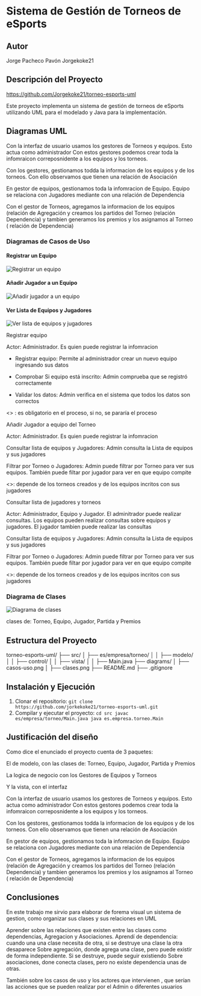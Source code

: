 # Sistema de Gestión de Torneos de eSports

## Autor
Jorge Pacheco Pavón
Jorgekoke21

## Descripción del Proyecto

https://github.com/Jorgekoke21/torneo-esports-uml

Este proyecto implementa un sistema de gestión de torneos de eSports
utilizando UML para el modelado y Java para la implementación.



## Diagramas UML

Con la interfaz de usuario usamos los gestores de Torneos y equipos. Esto actua como administrador
Con estos gestores podemos crear toda la infomraicon correposnidente a los equipos y los torneos. 

Con los gestores, gestionamos todda la informacion de los equipos y de los torneos. Con ello observamos que tienen una relación de Asociación

En gestor de equipos, gestionamos toda la infomracion de Equipo. Equipo se relaciona con Jugadores mediante con una relación de Dependencia

Con el gestor de Torneos, agregamos la informacion de los equipos (relación de Agregación y creamos los partidos del Torneo (relación Dependencia)
y tambien generamos los premios y los asignamos al Torneo ( relación de Dependencia)




### Diagramas de Casos de Uso
#### Registrar un Equipo
![Registrar un equipo](diagrams/teamRegister-useCase.png)

#### Añadir Jugador a un Equipo
![Añadir jugador a un equipo](diagrams/addPlayer2Team-useCase.png)

#### Ver Lista de Equipos y Jugadores
![Ver lista de equipos y jugadores](diagrams/viewListTeamsAndPlayers-useCase.png)


Registrar equipo

Actor: Administrador. Es quien puede registrar la infomracion

- Registrar equipo: Permite al administrador crear un nuevo equipo ingresando sus datos

- Comprobar Si equipo está inscrito: Admin comprueba que se registró correctamente

- Validar los datos: Admin verifica en el sistema que todos los datos son correctos 

<<include>> : es obligatorio en el proceso, si no, se pararía el proceso 


Añadir Jugador a equipo del Torneo

Actor: Administrador. Es quien puede registrar la infomracion
	
Consultar lista de equipos y Jugadores: Admin consulta la Lista de equipos y sus jugadores

Filtrar por Torneo o Jugadores: Admin puede filtrar por Torneo para ver sus equipos.
				También puede filtar por jugador para ver en que equipo compite

<<Extend>>: depende de los torneos creados y de los equipos incritos con sus jugadores



Consultar lista de jugadores y torneos

Actor: Administrador, Equipo y Jugador. El adminitrador puede realizar consultas. Los equipos pueden realizar consultas sobre 
equipos y jugadores. El jugador tambien puede realizar las consultas

Consultar lista de equipos y Jugadores: Admin consulta la Lista de equipos y sus jugadores

Filtrar por Torneo o Jugadores: Admin puede filtrar por Torneo para ver sus equipos.
				También puede filtar por jugador para ver en que equipo compite

<<Extend>>: depende de los torneos creados y de los equipos incritos con sus jugadores





### Diagrama de Clases
![Diagrama de clases](diagrams/clases.png)


clases de: Torneo, Equipo, Jugador, Partida y Premios



## Estructura del Proyecto
torneo-esports-uml/ ├── src/
│ ├── es/empresa/torneo/
│ │ ├── modelo/
│ │ ├── control/
│ │ ├── vista/
│ │ ├── Main.java
├── diagrams/
│ ├── casos-uso.png
│ ├── clases.png
├── README.md
├── .gitignore


## Instalación y Ejecución
1. Clonar el repositorio:
`git clone https://github.com/jorkekoke21/torneo-esports-uml.git`
2. Compilar y ejecutar el proyecto:
`cd src javac es/empresa/torneo/Main.java java es.empresa.torneo.Main`



## Justificación del diseño

Como dice el enunciado el proyecto cuenta de 3 paquetes:

El de modelo, con las clases de: Torneo, Equipo, Jugador, Partida y Premios

La logica de negocio con los Gestores de Equipos y Torneos

Y la vista, con el interfaz


Con la interfaz de usuario usamos los gestores de Torneos y equipos. Esto actua como administrador
Con estos gestores podemos crear toda la infomraicon correposnidente a los equipos y los torneos. 

Con los gestores, gestionamos todda la informacion de los equipos y de los torneos. Con ello observamos que tienen una relación de Asociación

En gestor de equipos, gestionamos toda la infomracion de Equipo. Equipo se relaciona con Jugadores mediante con una relación de Dependencia

Con el gestor de Torneos, agregamos la informacion de los equipos (relación de Agregación y creamos los partidos del Torneo (relación Dependencia)
y tambien generamos los premios y los asignamos al Torneo ( relación de Dependencia)



## Conclusiones

En este trabajo me sirvio para elaborar de forema visual un sistema de gestion, como organizar sus clases y sus relaciones en UML

Aprender sobre las relaciones que existen entre las clases como dependencias, Agregacion y Asociaciones.
Aprendí de dependencia: cuando una una clase necesita de otra, si se destruye una clase la otra desaparece
Sobre agregación, donde agrega una clase, pero puede existir de forma independiente. Si se destruye, puede seguir existiendo
Sobre asociaciones, done conecta clases, pero no existe dependencia unas de otras.

También sobre los casos de uso y los actores que intervienen , que serían las acciones que se pueden realizar por el Admin o diferentes usuarios

